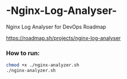 # -Nginx-Log-Analyser-
 Nginx Log Analyser for DevOps Roadmap

https://roadmap.sh/projects/nginx-log-analyser

### How to run:
```bash
chmod +x ./nginx-analyzer.sh
./nginx-analyzer.sh